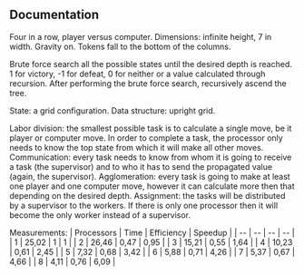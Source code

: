 ## Documentation

Four in a row, player versus computer.
Dimensions: infinite height, 7 in width.
Gravity on. Tokens fall to the bottom of the columns.

Brute force search all the possible states until the desired depth is reached.
1 for victory, -1 for defeat, 0 for neither or a value calculated through recursion.
After performing the brute force search, recursively ascend the tree.

State: a grid configuration.
Data structure: upright grid.

Labor division: the smallest possible task is to calculate a single move, be it player or computer move. In order to complete a task, the processor only needs to know the top state from which it will make all other moves. 
Communication: every task needs to know from whom it is going to receive a task (the supervisor) and to who it has to send the propagated value (again, the supervisor).
Agglomeration: every task is going to make at least one player and one computer move, however it can calculate more then that depending on the desired depth.
Assignment: the tasks will be distributed by a supervisor to the workers. If there is only one processor then it will become the only worker instead of a supervisor.

Measurements:
| Processors | Time | Efficiency | Speedup |
| -- | -- | -- | -- |
| 1 | 25,02 | 1 | 1 |
| 2 | 26,46 | 0,47 | 0,95 |
| 3 | 15,21 | 0,55 | 1,64 |
| 4 | 10,23 | 0,61 | 2,45 |
| 5 | 7,32 | 0,68 | 3,42 |
| 6 | 5,88 | 0,71 | 4,26 |
| 7 | 5,37 | 0,67 | 4,66 |
| 8 | 4,11 | 0,76 | 6,09 |